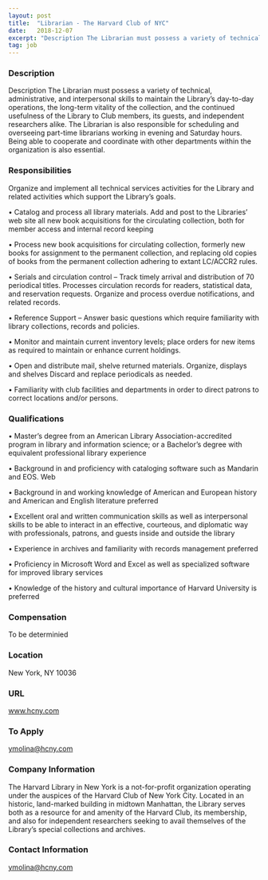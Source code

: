 ```yaml
---
layout: post
title:  "Librarian - The Harvard Club of NYC"
date:   2018-12-07
excerpt: "Description The Librarian must possess a variety of technical, administrative, and interpersonal skills to maintain the Library’s day-to-day operations, the long-term vitality of the collection, and the continued usefulness of the Library to Club members, its guests, and independent researchers alike. The Librarian is also responsible for scheduling and overseeing..."
tag: job
---
```


### Description   

Description
The Librarian must possess a variety of technical, administrative, and interpersonal skills to maintain the Library’s day-to-day operations, the long-term vitality of the collection, and the continued usefulness of the Library to Club members, its guests, and independent researchers alike. The Librarian is also responsible for scheduling and overseeing part-time librarians working in evening and Saturday hours. Being able to cooperate and coordinate with other departments within the organization is also essential.



### Responsibilities   

Organize and implement all technical services activities for the Library and related activities which support the Library’s goals.

•  Catalog and process all library materials. Add and post to the Libraries’ web site all new book acquisitions for the circulating collection, both for member access and internal record keeping

•  Process new book acquisitions for circulating collection, formerly new books for assignment to the permanent collection, and replacing old copies of books from the permanent collection adhering to extant LC/ACCR2 rules.

•  Serials and circulation control – Track timely arrival and distribution of 70 periodical titles. Processes circulation records for readers, statistical data, and reservation requests. Organize and process overdue notifications, and related records.

•  Reference Support – Answer basic questions which require familiarity with library collections, records and policies.

•  Monitor and maintain current inventory levels; place orders for new items as required to maintain or enhance current holdings.

•  Open and distribute mail, shelve returned materials. Organize, displays and shelves Discard and replace periodicals as needed.

•  Familiarity with club facilities and departments in order to direct patrons to correct locations and/or persons.



### Qualifications   


•  Master’s degree from an American Library Association-accredited program in library and information science; or a Bachelor’s degree with equivalent professional library experience

•  Background in and proficiency with cataloging software such as Mandarin and EOS. Web

•  Background in and working knowledge of American and European history and American and English literature preferred

•  Excellent oral and written communication skills as well as interpersonal skills to be able to interact in an effective, courteous, and diplomatic way with professionals, patrons, and guests inside and outside the library

•  Experience in archives and familiarity with records management preferred

•  Proficiency in Microsoft Word and Excel as well as specialized software for improved library services

•  Knowledge of the history and cultural importance of Harvard University is preferred



### Compensation   

To be determinied


### Location   

New York, NY 10036


### URL   

www.hcny.com

### To Apply   

ymolina@hcny.com


### Company Information   

The Harvard Library in New York is a not-for-profit organization operating under the auspices of the Harvard Club of New York City. Located in an historic, land-marked building in midtown Manhattan, the Library serves both as a resource for and amenity of the Harvard Club, its membership, and also for independent researchers seeking to avail themselves of the Library’s special collections and archives.


### Contact Information   

ymolina@hcny.com


